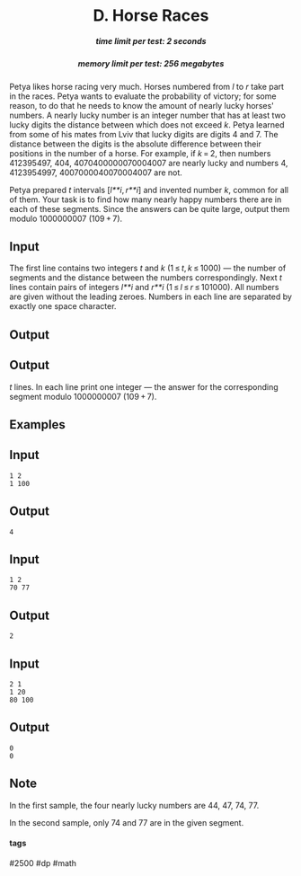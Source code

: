 <h1 style='text-align: center;'> D. Horse Races</h1>

<h5 style='text-align: center;'>time limit per test: 2 seconds</h5>
<h5 style='text-align: center;'>memory limit per test: 256 megabytes</h5>

Petya likes horse racing very much. Horses numbered from *l* to *r* take part in the races. Petya wants to evaluate the probability of victory; for some reason, to do that he needs to know the amount of nearly lucky horses' numbers. A nearly lucky number is an integer number that has at least two lucky digits the distance between which does not exceed *k*. Petya learned from some of his mates from Lviv that lucky digits are digits 4 and 7. The distance between the digits is the absolute difference between their positions in the number of a horse. For example, if *k* = 2, then numbers 412395497, 404, 4070400000070004007 are nearly lucky and numbers 4, 4123954997, 4007000040070004007 are not.

Petya prepared *t* intervals [*l**i*, *r**i*] and invented number *k*, common for all of them. Your task is to find how many nearly happy numbers there are in each of these segments. Since the answers can be quite large, output them modulo 1000000007 (109 + 7).

## Input

The first line contains two integers *t* and *k* (1 ≤ *t*, *k* ≤ 1000) — the number of segments and the distance between the numbers correspondingly. Next *t* lines contain pairs of integers *l**i* and *r**i* (1 ≤ *l* ≤ *r* ≤ 101000). All numbers are given without the leading zeroes. Numbers in each line are separated by exactly one space character.

## Output

## Output

 *t* lines. In each line print one integer — the answer for the corresponding segment modulo 1000000007 (109 + 7).

## Examples

## Input


```
1 2  
1 100  

```
## Output


```
4  

```
## Input


```
1 2  
70 77  

```
## Output


```
2  

```
## Input


```
2 1  
1 20  
80 100  

```
## Output


```
0  
0  

```
## Note

In the first sample, the four nearly lucky numbers are 44, 47, 74, 77.

In the second sample, only 74 and 77 are in the given segment.



#### tags 

#2500 #dp #math 